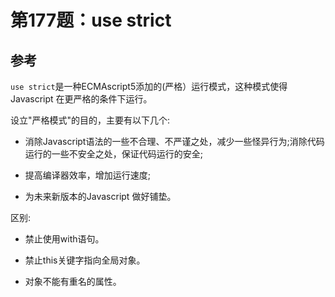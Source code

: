 # 第177题：use strict

## 参考

`use strict`是一种ECMAscript5添加的(严格）运行模式，这种模式使得Javascript 在更严格的条件下运行。

设立"严格模式"的目的，主要有以下几个:

* 消除Javascript语法的一些不合理、不严谨之处，减少一些怪异行为;消除代码运行的一些不安全之处，保证代码运行的安全;

* 提高编译器效率，增加运行速度;

* 为未来新版本的Javascript 做好铺垫。

区别:

* 禁止使用with语句。

* 禁止this关键字指向全局对象。

* 对象不能有重名的属性。